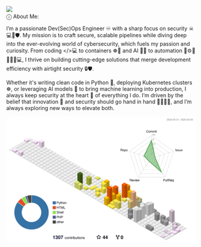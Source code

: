 ![](https://komarev.com/ghpvc/?username=meleksabit&color=green)\
ⓘ About Me:

I’m a passionate Dev(Sec)Ops Engineer ♾️ with a sharp focus on security ☠💻🔑🛡. My mission is to craft secure, scalable pipelines while diving deep into the ever-evolving world of cybersecurity, which fuels my passion and curiosity. From coding </>💻 to containers ☸️🐋 and AI 🤖🧠 to automation 🤖⚙️🔧🦾👩‍💻💻, I thrive on building cutting-edge solutions that merge development efficiency with airtight security 🔒🛡️.

Whether it's writing clean code in Python 🐍, deploying Kubernetes clusters ☸, or leveraging AI models 🤗 to bring machine learning into production, I always keep security at the heart 🤍 of everything I do. I’m driven by the belief that innovation 🚀 and security should go hand in hand 🫱🏼‍🫲🏻, and I’m always exploring new ways to elevate both.

![](./profile-3d-contrib/profile-season-animate.svg)

<!--
**meleksabit/meleksabit** is a ✨ _special_ ✨ repository because its `README.md` (this file) appears on your GitHub profile.

Here are some ideas to get you started:

- 🔭 I’m currently working on ...
- 🌱 I’m currently learning ...
- 👯 I’m looking to collaborate on ...
- 🤔 I’m looking for help with ...
- 💬 Ask me about ...
- 📫 How to reach me: ...
- 😄 Pronouns: ...
- ⚡ Fun fact: ...
-->
